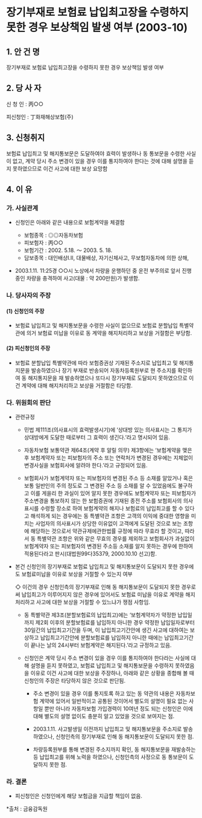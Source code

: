 # 장기부재로 보험료 납입최고장을 수령하지 못한 경우 보상책임 발생 여부 (2003-10)


## 1. 안 건 명
장기부재로 보험료 납입최고장을 수령하지 못한 경우 보상책임 발생 여부

## 2. 당 사 자
  
신 청 인 : 丙○○

피신청인 : 丁화재해상보험(주) 
    
## 3. 신청취지

보험료 납입최고 및 해지통보문은 도달하여야 효력이 발생하나 동 통보문을 수령한 사실이 없고, 계약 당시 주소 변경이 있을 경우 이를 통지하여야 한다는 것에 대해 설명을 듣지 못하였으므로 이건 사고에 대한 보상 요망함
 
## 4. 이   유
### 가. 사실관계

* 신청인은 아래와 같은 내용으로 보험계약을 체결함   

    - 보험종목 : ◎◎자동차보험
    - 피보험자 : 丙○○
    - 보험기간 : 2002. 5.18. ～ 2003. 5. 18.
    - 담보종목 : 대인배상Ⅰ․Ⅱ, 대물배상, 자기신체사고, 무보험자동차에 의한 상해, 
          
* 2003.1.11. 11:25경 ○○시 노상에서 차량을 운행하던 중 운전 부주의로 앞서 진행중인 차량을 충격하여 사고(대물 : 약 200만원)가 발생함.


### 나. 당사자의 주장
####   (1) 신청인의 주장

* 보험료 납입최고 및 해지통보문을 수령한 사실이 없으므로 보험료 분할납입 특별약관에 의거 보험료 미납을 이유로 동 계약을 해지처리하고 보상을 거절함은 부당함.

####   (2) 피신청인의 주장

* 보험료 분할납입 특별약관에 따라 보험증권상 기재된 주소지로 납입최고 및 해지통지문을 발송하였으나 장기 부재로 반송되어 자동차등록원부로 현 주소지를 확인하여 동 해지통지문을 재 발송하였으나 또다시 장기부재로 도달되지 못하였으므로 이건 계약에 대해 해지처리하고 보상을 거절함은 타당함.


### 다. 위원회의 판단

* 관련규정 

  * 민법 제111조(의사표시의 효력발생시기)에 ‘상대방 있는 의사표시는 그 통지가 상대방에게 도달한 때로부터 그 효력이 생긴다.’라고 명시되어 있음.

  * 자동차보험 보통약관 제64조(계약 후 알릴 의무) 제3항에는 ‘보험계약을 맺은 후 보험계약자 또는 피보험자의 주소 또는 연락처가 변경된 경우에는 지체없이 변경사실을 보험회사에 알려야 한다.’라고 규정되어 있음. 

  * 보험회사가 보험계약자 또는 피보험자의 변경된 주소 등 소재를 알았거나 혹은 보통 일반인의 주의 정도로 그 변경된 주소 등 소재를 알 수 있었음에도 불구하고 이를 게을리 한 과실이 있어 알지 못한 경우에도 보험계약자 또는 피보험자가 주소변경을 통보하지 않는 한 보험증권에 기재된 종전 주소를 보험회사의 의사표시를 수령할 장소로 하여 보험계약의 해지나 보험료의 납입최고를 할 수 있다고 해석하게 되는 경우에는 동 특별약관 조항은 고객의 이익에 중대한 영향을 미치는 사업자의 의사표시가 상당한 이유없이 고객에게 도달된 것으로 보는 조항에 해당하는 것으로서 약관규제에관한법률 규정에 따라 무효라 할 것이고, 따라서 동 특별약관 조항은 위와 같은 무효의 경우를 제외하고 보험회사가 과실없이 보험계약자 또는 피보험자의 변경된 주소등 소재를 알지 못하는 경우에 한하여 적용된다라고 판시(대법원99다35379, 2000.10.10 선고)함.

 * 본건 신청인의 장기부재로 보험료 납입최고 및 해지통보문이 도달되지 못한 경우에도 보험료미납을 이유로 보상을 거절할 수 있는지 여부

    ◇ 이건의 경우 신청인측의 장기부재로 인해 동 해지통보문이 도달되지 못한 경우로써 납입최고가 이루어지지 않은 경우에 있어서도 보험료 미납을 이유로 계약을 해지처리하고 사고에 대한 보상을 거절할 수 있느냐가 쟁점 사항임. 

   * 동 특별약관 제3조(분할보험료의 납입최고)에는 ‘보험계약자가 약정한 납입일까지 제2회 이후의 분할보험료를 납입하지 아니한 경우 약정한 납입일자로부터 30일간의 납입최고기간을 두며, 이 납입최고기간안에 생긴 사고에 대하여는 보상하고 납입최고기간안에 분할보험료를 납입하지 아니한 때에는 납입최고기간이 끝나는 날의 24시부터 보험계약은 해지된다.’라고 규정하고 있음.
  
    * 신청인은 계약 당시 주소 변경이 있을 경우 이를 통지하여야 한다라는 사실에 대해 설명을 듣지 못하였고, 보험료 납입최고 및 해지통보문을 수령하지 못하였음을 이유로 이건 사고에 대한 보상을 주장하나, 아래와 같은 상황을 종합해 볼 때 신청인의 주장은 타당하지 않은 것으로 판단됨.

      - 주소 변경이 있을 경우 이를 통지토록 하고 있는 동 약관의 내용은 자동차보험 계약에 있어서 일반적이고 공통된 것이어서 별도의 설명이 필요 없는 사항일 뿐만 아니라 자동차보험 가입경력이 10여년 정도 되는 신청인은 이에 대해 별도의 설명 없이도 충분히 알고 있었을 것으로 보여지는 점.

      - 2003.1.11. 사고발생일 이전까지 납입최고 및 해지통보문을  주소지로 발송하였으나, 신청인측의 장기부재로 인해 동 해지통보문이 도달되지 못한 점.

      - 차량등록원부를 통해 변경된 주소지까지 확인, 동 해지통보문을 재발송하는 등 납입최고를 위해 노력을 하였으나, 신청인측의 사정으로 동 통보문이 도달하지 못한 점.
         
### 라. 결론

* 피신청인은 신청인에게 해당 보험금을 지급할 책임이 없음.

*출처 : 금융감독원